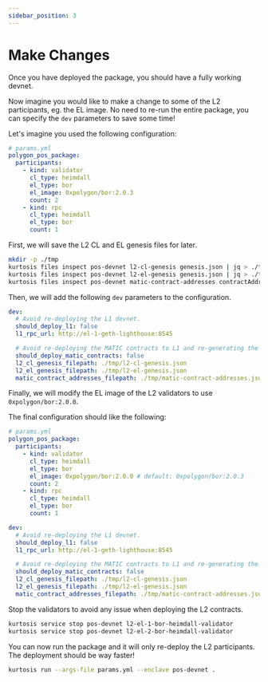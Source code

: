 ```yaml
---
sidebar_position: 3
---
```


# Make Changes

Once you have deployed the package, you should have a fully working devnet.

Now imagine you would like to make a change to some of the L2 participants, eg. the EL image. No need to re-run the entire package, you can specify the `dev` parameters to save some time!

Let's imagine you used the following configuration:

```yml
# params.yml
polygon_pos_package:
  participants:
    - kind: validator
      cl_type: heimdall
      el_type: bor
      el_image: 0xpolygon/bor:2.0.3
      count: 2
    - kind: rpc
      cl_type: heimdall
      el_type: bor
      count: 1
```

First, we will save the L2 CL and EL genesis files for later.

```bash
mkdir -p ./tmp
kurtosis files inspect pos-devnet l2-cl-genesis genesis.json | jq > ./tmp/l2-cl-genesis.json
kurtosis files inspect pos-devnet l2-el-genesis genesis.json | jq > ./tmp/l2-el-genesis.json
kurtosis files inspect pos-devnet matic-contract-addresses contractAddresses.json | jq > ./tmp/matic-contract-addresses.json
```

Then, we will add the following `dev` parameters to the configuration.

```yml
dev:
  # Avoid re-deploying the L1 devnet.
  should_deploy_l1: false
  l1_rpc_url: http://el-1-geth-lighthouse:8545

  # Avoid re-deploying the MATIC contracts to L1 and re-generating the L2 CL and EL genesis files.
  should_deploy_matic_contracts: false
  l2_cl_genesis_filepath: ./tmp/l2-cl-genesis.json
  l2_el_genesis_filepath: ./tmp/l2-el-genesis.json
  matic_contract_addresses_filepath: ./tmp/matic-contract-addresses.json
```

Finally, we will modify the EL image of the L2 validators to use `0xpolygon/bor:2.0.0`.

The final configuration should like the following:

```yml
# params.yml
polygon_pos_package:
  participants:
    - kind: validator
      cl_type: heimdall
      el_type: bor
      el_image: 0xpolygon/bor:2.0.0 # default: 0xpolygon/bor:2.0.3
      count: 2
    - kind: rpc
      cl_type: heimdall
      el_type: bor
      count: 1

dev:
  # Avoid re-deploying the L1 devnet.
  should_deploy_l1: false
  l1_rpc_url: http://el-1-geth-lighthouse:8545

  # Avoid re-deploying the MATIC contracts to L1 and re-generating the L2 CL and EL genesis files.
  should_deploy_matic_contracts: false
  l2_cl_genesis_filepath: ./tmp/l2-cl-genesis.json
  l2_el_genesis_filepath: ./tmp/l2-el-genesis.json
  matic_contract_addresses_filepath: ./tmp/matic-contract-addresses.json
```

Stop the validators to avoid any issue when deploying the L2 contracts.

```bash
kurtosis service stop pos-devnet l2-el-1-bor-heimdall-validator
kurtosis service stop pos-devnet l2-el-2-bor-heimdall-validator
```

You can now run the package and it will only re-deploy the L2 participants. The deployment should be way faster!

```bash
kurtosis run --args-file params.yml --enclave pos-devnet .
```
